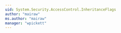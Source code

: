 ```yaml
---
uid: System.Security.AccessControl.InheritanceFlags
author: "mairaw"
ms.author: "mairaw"
manager: "wpickett"
---
```

